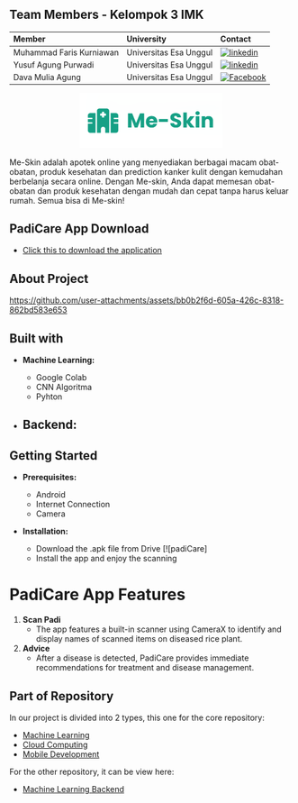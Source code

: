 ## Team Members - Kelompok 3 IMK
|          Member           |University              | Contact            |
| :------------------------ | :-------------------   | :----------------- |
| Muhammad Faris Kurniawan | Universitas Esa Unggul | [![linkedin](https://img.shields.io/badge/linkedin-0A66C2?style=for-the-badge&logo=linkedin&logoColor=white)](https://www.linkedin.com/in/muhammada-faris-kurniawan/)
| Yusuf Agung Purwadi | Universitas Esa Unggul | [![linkedin](https://img.shields.io/badge/linkedin-0A66C2?style=for-the-badge&logo=linkedin&logoColor=white)](https://www.linkedin.com/in/yusuf-agung-a1b611333/)
| Dava Mulia Agung | Universitas Esa Unggul | [![Facebook](https://img.shields.io/badge/Facebook-%231877F2.svg?logo=Facebook&logoColor=white)](https://www.facebook.com/dava.muliaagungnoviandra)

<p align="center">
  <img src="https://github.com/YusufAgungPurwadi/Me-Skin/blob/main/Gambar%20Readme/Profile%20Me-Skin.png"<img width="254" height="98" alt="Profile Me-Skin" src="https://github.com/user-attachments/assets/3c0cf0bd-85a8-4a09-bf5b-14babfc9e2f2" />
</p>

Me-Skin adalah apotek online yang menyediakan berbagai macam obat-obatan, produk kesehatan dan prediction kanker kulit dengan kemudahan berbelanja secara online. Dengan Me-skin, Anda dapat memesan obat-obatan dan produk kesehatan dengan mudah dan cepat tanpa harus keluar rumah. Semua bisa di Me-skin!


## PadiCare App Download
  - [Click this to download the application](https://drive.google.com/drive/folders/1VsrfkFLPT04yYVocVp3FX4vWb9djcZ5N?usp=drive_link)


## About Project
https://github.com/user-attachments/assets/bb0b2f6d-605a-426c-8318-862bd583e653

## Built with

- **Machine Learning:**
  - Google Colab
  - CNN Algoritma
  - Pyhton
    
- **Backend:**
  - 
 
## Getting Started

- **Prerequisites:**
  - Android
  - Internet Connection
  - Camera

- **Installation:**
  - Download the .apk file from Drive [![padiCare]
  - Install the app and enjoy the scanning
 
# PadiCare App Features

1. **Scan Padi**
   - The app features a built-in scanner using CameraX to identify and display names of scanned items on diseased rice plant. 
2. **Advice**
   - After a disease is detected, PadiCare provides immediate recommendations for treatment and disease management.
  
## Part of Repository

In our project is divided into 2 types, this one for the core repository:
  - [Machine Learning](https://github.com/PadiCare/MachineLearning_Model)
  - [Cloud Computing](https://github.com/PadiCare/main-backend-api)
  - [Mobile Development](https://github.com/PadiCare/Mobile-App)

For the other repository, it can be view here:
  - [Machine Learning Backend](https://github.com/PadiCare/ml-backend)

